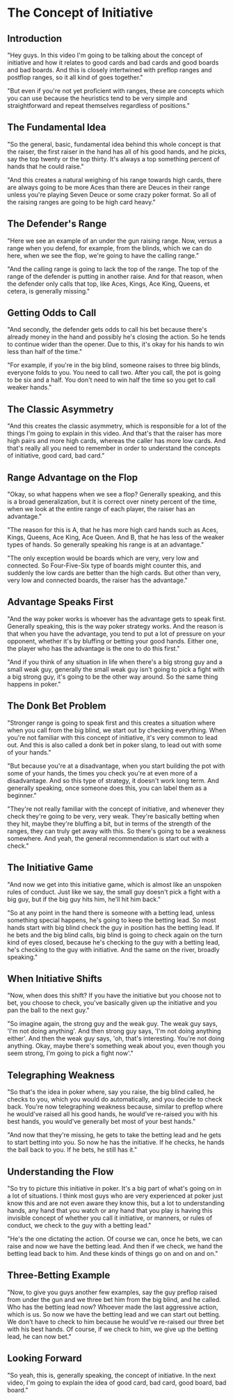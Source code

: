 # The Concept of Initiative

## Introduction

"Hey guys. In this video I'm going to be talking about the concept of initiative and how it relates to good cards and bad cards and good boards and bad boards. And this is closely intertwined with preflop ranges and postflop ranges, so it all kind of goes together."

"But even if you're not yet proficient with ranges, these are concepts which you can use because the heuristics tend to be very simple and straightforward and repeat themselves regardless of positions."

## The Fundamental Idea

"So the general, basic, fundamental idea behind this whole concept is that the raiser, the first raiser in the hand has all of his good hands, and he picks, say the top twenty or the top thirty. It's always a top something percent of hands that he could raise."

"And this creates a natural weighing of his range towards high cards, there are always going to be more Aces than there are Deuces in their range unless you're playing Seven Deuce or some crazy poker format. So all of the raising ranges are going to be high card heavy."

## The Defender's Range

"Here we see an example of an under the gun raising range. Now, versus a range when you defend, for example, from the blinds, which we can do here, when we see the flop, we're going to have the calling range."

"And the calling range is going to lack the top of the range. The top of the range of the defender is putting in another raise. And for that reason, when the defender only calls that top, like Aces, Kings, Ace King, Queens, et cetera, is generally missing."

## Getting Odds to Call

"And secondly, the defender gets odds to call his bet because there's already money in the hand and possibly he's closing the action. So he tends to continue wider than the opener. Due to this, it's okay for his hands to win less than half of the time."

"For example, if you're in the big blind, someone raises to three big blinds, everyone folds to you. You need to call two. After you call, the pot is going to be six and a half. You don't need to win half the time so you get to call weaker hands."

## The Classic Asymmetry

"And this creates the classic asymmetry, which is responsible for a lot of the things I'm going to explain in this video. And that's that the raiser has more high pairs and more high cards, whereas the caller has more low cards. And that's really all you need to remember in order to understand the concepts of initiative, good card, bad card."

## Range Advantage on the Flop

"Okay, so what happens when we see a flop? Generally speaking, and this is a broad generalization, but it is correct over ninety percent of the time, when we look at the entire range of each player, the raiser has an advantage."

"The reason for this is A, that he has more high card hands such as Aces, Kings, Queens, Ace King, Ace Queen. And B, that he has less of the weaker types of hands. So generally speaking his range is at an advantage."

"The only exception would be boards which are very, very low and connected. So Four-Five-Six type of boards might counter this, and suddenly the low cards are better than the high cards. But other than very, very low and connected boards, the raiser has the advantage."

## Advantage Speaks First

"And the way poker works is whoever has the advantage gets to speak first. Generally speaking, this is the way poker strategy works. And the reason is that when you have the advantage, you tend to put a lot of pressure on your opponent, whether it's by bluffing or betting your good hands. Either one, the player who has the advantage is the one to do this first."

"And if you think of any situation in life when there's a big strong guy and a small weak guy, generally the small weak guy isn't going to pick a fight with a big strong guy, it's going to be the other way around. So the same thing happens in poker."

## The Donk Bet Problem

"Stronger range is going to speak first and this creates a situation where when you call from the big blind, we start out by checking everything. When you're not familiar with this concept of initiative, it's very common to lead out. And this is also called a donk bet in poker slang, to lead out with some of your hands."

"But because you're at a disadvantage, when you start building the pot with some of your hands, the times you check you're at even more of a disadvantage. And so this type of strategy, it doesn't work long term. And generally speaking, once someone does this, you can label them as a beginner."

"They're not really familiar with the concept of initiative, and whenever they check they're going to be very, very weak. They're basically betting when they hit, maybe they're bluffing a bit, but in terms of the strength of the ranges, they can truly get away with this. So there's going to be a weakness somewhere. And yeah, the general recommendation is start out with a check."

## The Initiative Game

"And now we get into this initiative game, which is almost like an unspoken rules of conduct. Just like we say, the small guy doesn't pick a fight with a big guy, but if the big guy hits him, he'll hit him back."

"So at any point in the hand there is someone with a betting lead, unless something special happens, he's going to keep the betting lead. So most hands start with big blind check the guy in position has the betting lead. If he bets and the big blind calls, big blind is going to check again on the turn kind of eyes closed, because he's checking to the guy with a betting lead, he's checking to the guy with initiative. And the same on the river, broadly speaking."

## When Initiative Shifts

"Now, when does this shift? If you have the initiative but you choose not to bet, you choose to check, you've basically given up the initiative and you pan the ball to the next guy."

"So imagine again, the strong guy and the weak guy. The weak guy says, 'I'm not doing anything'. And then strong guy says, 'I'm not doing anything either'. And then the weak guy says, 'oh, that's interesting. You're not doing anything. Okay, maybe there's something weak about you, even though you seem strong, I'm going to pick a fight now'."

## Telegraphing Weakness

"So that's the idea in poker where, say you raise, the big blind called, he checks to you, which you would do automatically, and you decide to check back. You're now telegraphing weakness because, similar to preflop where he would've raised all his good hands, he would've re-raised you with his best hands, you would've generally bet most of your best hands."

"And now that they're missing, he gets to take the betting lead and he gets to start betting into you. So now he has the initiative. If he checks, he hands the ball back to you. If he bets, he still has it."

## Understanding the Flow

"So try to picture this initiative in poker. It's a big part of what's going on in a lot of situations. I think most guys who are very experienced at poker just know this and are not even aware they know this, but a lot to understanding hands, any hand that you watch or any hand that you play is having this invisible concept of whether you call it initiative, or manners, or rules of conduct, we check to the guy with a betting lead."

"He's the one dictating the action. Of course we can, once he bets, we can raise and now we have the betting lead. And then if we check, we hand the betting lead back to him. And these kinds of things go on and on and on."

## Three-Betting Example

"Now, to give you guys another few examples, say the guy preflop raised from under the gun and we three bet him from the big blind, and he called. Who has the betting lead now? Whoever made the last aggressive action, which is us. So now we have the betting lead and we can start out betting. We don't have to check to him because he would've re-raised our three bet with his best hands. Of course, if we check to him, we give up the betting lead, he can now bet."

## Looking Forward

"So yeah, this is, generally speaking, the concept of initiative. In the next video, I'm going to explain the idea of good card, bad card, good board, bad board."